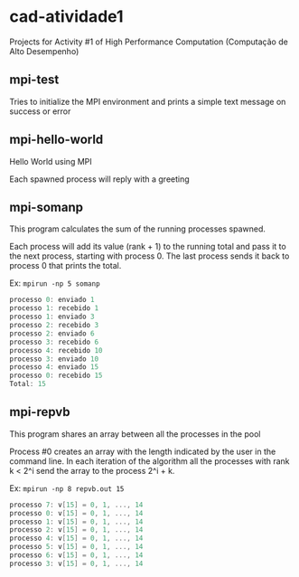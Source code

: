# cad-atividade1
Projects for Activity #1 of High Performance Computation (Computação de Alto Desempenho)

## mpi-test
Tries to initialize the MPI environment and prints a simple text message on success or error

## mpi-hello-world
Hello World using MPI

Each spawned process will reply with a greeting

## mpi-somanp
This program calculates the sum of the running processes spawned.

Each process will add its value (rank + 1) to the running total and pass it to the next process, starting with process 0.
The last process sends it back to process 0 that prints the total.
 
Ex: `mpirun -np 5 somanp`
```c
processo 0: enviado 1
processo 1: recebido 1
processo 1: enviado 3
processo 2: recebido 3
processo 2: enviado 6
processo 3: recebido 6
processo 4: recebido 10
processo 3: enviado 10
processo 4: enviado 15
processo 0: recebido 15
Total: 15
```

## mpi-repvb
This program shares an array between all the processes in the pool
 
Process #0 creates an array with the length indicated by the user in the command line.
In each iteration of the algorithm all the processes with rank k < 2^i send the array to the process 2^i + k.

Ex: `mpirun -np 8 repvb.out 15`
```c
processo 7: v[15] = 0, 1, ..., 14
processo 0: v[15] = 0, 1, ..., 14
processo 1: v[15] = 0, 1, ..., 14
processo 2: v[15] = 0, 1, ..., 14
processo 4: v[15] = 0, 1, ..., 14
processo 5: v[15] = 0, 1, ..., 14
processo 6: v[15] = 0, 1, ..., 14
processo 3: v[15] = 0, 1, ..., 14
```
